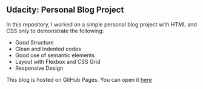 ## Udacity: Personal Blog Project
In this repository, I worked on a simple personal blog project with HTML and CSS only to demonstrate the following:
- Good Structure
- Clean and Indented codes
- Good use of semantic elements
- Layout with Flexbox and CSS Grid
- Responsive Design

This blog is hosted on GitHub Pages. You can open it [here](https://oluwaseunalo.github.io/blog-project/)
